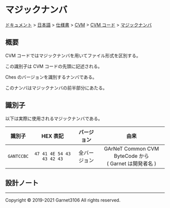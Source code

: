 # マジックナンバ

[ドキュメント](../../../../../index.md) > [日本語](../../../../index.md) > [仕様書](../../../index.md) > [CVM](../../index.md) > [CVM コード](../index.md) > [マジックナンバ](./index.md)

## 概要

CVM コードではマジックナンバを用いてファイル形式を区別する。

この識別子は CVM コードの先頭に記述される。

Ches のバージョンを識別するナンバである。

このナンバはマジックナンバの前半部分にあたる。

## 識別子

以下は実際に使用されるマジックナンバである。

|識別子|HEX 表記|バージョン|由来|
|:-:|:-:|:-:|:-:|
|`GANTCCBC`|`47 41 4E 54 43 43 42 43`|全バージョン|GArNeT Common CVM ByteCode から<br>( Garnet は開発者名 )|

## 設計ノート

---

Copyright © 2019-2021 Garnet3106 All rights reserved.
